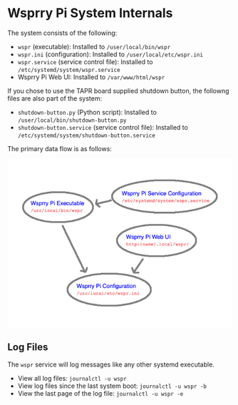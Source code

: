 # Wsprry Pi System Internals

The system consists of the following:

- `wspr` (executable): Installed to `/user/local/bin/wspr`
- `wspr.ini` (configuration): Installed to `/user/local/etc/wspr.ini`
- `wspr.service` (service control file): Installed to `/etc/systemd/system/wspr.service`
- Wsprry Pi Web UI: Installed to `/var/www/html/wspr`

If you chose to use the TAPR board supplied shutdown button, the followng files are also part of the system:

- `shutdown-button.py` (Python script): Installed to `/user/local/bin/shutdown-button.py`
- `shutdown-button.service` (service control file): Installed to `/etc/systemd/system/shutdown-button.service`

The primary data flow is as follows:

![Data Flow Diagram](data_flow.png)

## Log Files

The `wspr` service will log messages like any other systemd executable.

- View all log files: `journalctl -u wspr`
- View log files since the last system boot: `journalctl -u wspr -b`
- View the last page of the log file: `journalctl -u wspr -e`
